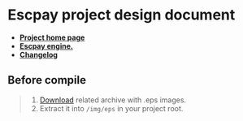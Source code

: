# Escpay project design document
   * <a href="#">**Project home page**</a>
   * <a href="https://github.com/henryco/Escapy">**Escpay engine.**</a>
   * <a href="https://github.com/henryco/Escapy-des-doc/blob/master/CHANGELOG.md">**Changelog**</a>


## Before compile 
> 1. <a href="https://drive.google.com/open?id=0Bx5mBLamQF7HQmprVnM5NEl1bGM">Download</a> related archive with .eps images.
>   1. Extract it into `/img/eps` in your project root.
